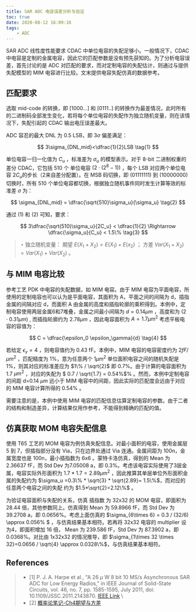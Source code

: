 ```yaml
---
title: SAR ADC 电容误差分析与验证
toc: true
date: 2020-08-12 16:09:16
tags:
	- ADC
---
```


SAR ADC 线性度性能要求  CDAC 中单位电容的失配足够小。一般情况下，CDAC 中电容是定制的金属电容，因此它的匹配参数是没有预先获知的。为了分析电容误差，首先讨论的是 ADC 对匹配的要求，而对定制电容的失配估计，则通过与提供失配模型的 MIM 电容进行比较。文末提供电容失配仿真的数据参考。

## 匹配要求

选取 mid-code 的转换，即 \[1000…\] 和 \[0111..\] 的转换作为最差情况，此时所有的二进制码全部发生变化，若将每个单位电容的失配作为独立随机变量，则在该情况下，失配引起的 CDAC 输出电压误差最大。

ADC 容忍的最大 DNL 为 0.5 LSB，即 $3\sigma$ 偏差满足：

$$
3\sigma_{DNL,mid}<\dfrac{1}{2}LSB \tag{1}
$$

单位电容一归一化值为 $C_u$ ，标准差为 $\sigma_u$ 的模型表示。对于 8-bit 二进制权重的差分 CDAC，它包括 510 个 单位电容 $(2\cdot (2^8 -1))$ ，每个 LSB 对应两个单位电容 $2C_u$的步长（2来自差分配置）。在 MSB 码切换，即 (01111111) 到 (10000000) 切换时，所有 510 个单位电容都切换，根据独立随机事件同时发生计算等效的标准差 $\sigma$ 为：

$$
\sigma_{DNL,mid} = \dfrac{\sqrt{510}\sigma_u}{\sigma_u} \tag{2}
$$

通过 (1) 和 (2) 可知，要求：

$$
3\dfrac{\sqrt(510)\sigma_u}{2C_u} < \dfrac{1}{2} \Rightarrow \dfrac{\sigma_u}{C_u} < 1.5\% \tag{3}
$$

> $\star$  独立随机变量：
> 		期望 $E(X_1 + X_2) = E(X_1) + E(x_2)$ ；
> 		方差 $Var(X_1+X_2) = Var(X_1) + Var(X_2)$ 。

## 与 MIM  电容比较

参考工艺 PDK 中电容的失配数据，如 MIM 电容。由于 MIM 电容为平面电容，所使用的定制电容也可以认为是平面电容，其面积为 A，平面之间的间隔为  d，插指金属的间隔对应 d，而面积 A 由金属的高度和插指轮廓的乘积得到。本例中，定制电容使用两层金属6和7堆叠，金属之间最小间隔为 $d=0.14 \mu m$ ，高度和为 $(2\cdot 0.31 \mu m)$ ,  而插指轮廓约为 $2.78 \mu m$ ，因此电容面积为 $A=1.7 \mu m^2$ 考虑平板电容的容值为：

$$
C = \dfrac{\epsilon_0 \epsilon_\gamma}{d} \tag{4}
$$

若给定 $\epsilon_\gamma = 4$ ，则电容值约为 0.43 fF。本例中，MIM 电容的电容密度约为 $2 fF/\mu m^2$ ，匹配精度为 1%，意为任意两个 $1 \mu m^2$ 单位面积电容之间的随机失配是 1%，则其对应的标准差应为 $1\% / \sqrt{2}$  即 0.7%。由于计算的电容面积为 1.7 $\mu m^2$ ，对应的失配为 $ 0.7 / \sqrt{1.7} = 0.54%$% 。然而，本例中定制电容的间距 d=0.14 $\mu m$ 远小于 MIM 电容中的间距，因此实际的匹配度会远由于对应的 MIM 电容计算所得的 0.54% 。

需要注意的是，本例中使用 MIM 电容的匹配信息估算定制电容的参数。由于二者的结构和制造差异，计算结果仅用作参考，不能得到精确的匹配的值。

## 仿真获取 MOM 电容失配信息

使用 T65 工艺的 MOM 电容为例仿真失配信息。对最小面积的电容，使用金属层 5 到 7，但插指部分没有 Via，只在边界处通过 Via 连通。金属间距为 100n，金属宽度也是 100n，最小插指数为 6x6 。蒙特卡洛仿真，得到的 Mean 为 2.36637 fF，而 Std Dev 为7.05008 a，即 0.3%。考虑该电容实际使用了3层金属，电容实际外形面积为 $1.7*1.7=2.89 \mu m^2$ ，因此推算其单层单位外形面积金属的失配约为 $\sigma_u =0.3\% * \sqrt{3} * \sqrt{2.89}= 1.5\%$，而对应的任意两个电容之间的失配 约为 $1.5*\sqrt{2}=2.12\%$ 。

为验证电容面积与失配的关系，仿真 插指数 为 32x32 的 MOM 电容，即面积为 28.44 倍，其他参数同上。仿真得到 Mean 为 59.8966 fF，而 Std Dev 为 39.2708 a，即 0.0656%。考虑上面仿真的 $\sigma_{6\times 6} = 0.3 / (32/6) \approx 0.056\% $ ，与仿真结果基本相符。若再将 32x32 电容的 multiplier 设为4，即面积增加 16 倍， Mean 为 239.586 fF，Std Dev 为 87.3902 a，即 0.0368%。对比由 1x32x32 的情况推导，即 $\sigma_{1\times 32 \times 32}=0.0656 / \sqrt{4} \approx 0.0328\%$，与仿真结果基本相符。

## References
> - [1] P. J. A. Harpe et al., "A 26 $\mu$ W 8 bit 10 MS/s Asynchronous SAR ADC for Low Energy Radios," in IEEE Journal of Solid-State Circuits, vol. 46, no. 7, pp. 1585-1595, July 2011, doi: 10.1109/JSSC.2011.2143870. [IEEE Link](https://ieeexplore.ieee.org/abstract/document/5771068) \
> - [2] [概率论笔记-Ch4期望与方差](https://zhuanlan.zhihu.com/p/137174708)


